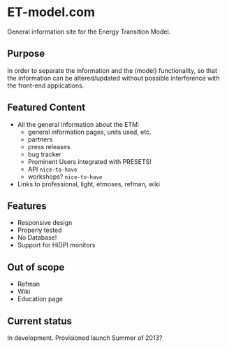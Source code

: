 # ET-model.com

General information site for the Energy Transition Model.

## Purpose

In order to separate the information and the (model) functionality, so that
the information can be altered/updated without possible interference with the
front-end applications.

## Featured Content

* All the general information about the ETM:
  - general information pages, units used, etc.
  - partners
  - press releases
  - bug tracker
  - Prominent Users integrated with PRESETS!
  - API `nice-to-have`
  - workshops? `nice-to-have`
* Links to professional, light, etmoses,
  refman, wiki

## Features

- Responsive design
- Properly tested
- No Database!
- Support for HiDPI monitors

## Out of scope

- Refman
- Wiki
- Education page

## Current status

In development. Provisioned launch Summer of 2013?

